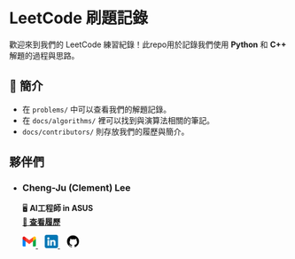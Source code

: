 # LeetCode 刷題記錄  

歡迎來到我們的 LeetCode 練習紀錄！此repo用於記錄我們使用 **Python** 和 **C++** 解題的過程與思路。

## 📜 簡介
- 在 `problems/` 中可以查看我們的解題記錄。  
- 在 `docs/algorithms/` 裡可以找到與演算法相關的筆記。  
- `docs/contributors/` 則存放我們的履歷與簡介。  

## 夥伴們
- ### **Cheng-Ju (Clement) Lee**  
    🖥️ **AI工程師 in ASUS**  
    **[📂 查看履歷](docs/contributors/Clement_Lee.pdf)** 

    <p align="left">
    <a href="mailto:billlcj104@gmail.com">
        <img src="icons/gmail.png" width="24" />
    </a>
    &nbsp;&nbsp;
    <a href="https://www.linkedin.com/in/cheng-ju-clement-lee-9b666a20b/">
        <img src="icons/linkedin.png" width="24" />
    </a>
    &nbsp;&nbsp;
    <a href="https://github.com/LilG-Cheng-Ju">
        <img src="icons/github.png" width="24" />
    </a>
    </p>